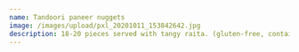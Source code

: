 ```yaml
---
name: Tandoori paneer nuggets
image: /images/upload/pxl_20201011_153842642.jpg
description: 18-20 pieces served with tangy raita. (gluten-free, contains dairy)
---
```

